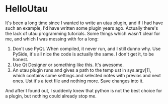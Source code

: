 # HelloUtau
It's been a long time since I wanted to write an utau plugin, and if I had have such an example, I'd have written some plugin years ago. Actually there's the lack of utau programming tutorials.
Some things which wasn't clear for me, and which I was messing with for a long:
1. Don't use PyQt. When compiled, it never run, and I still dunno why. Use PySide, it's all nice the code is actually the same. I don't get it, to be honest.
2. Use Qt Designer or something like this. It's awesome.
3. An utau plugin runs and gives a path to the temp ust in sys.argv[1], which contains some settings and selected notes with previos and next ones. Ust it's a text file and nothing more. Save changes into it.

And after I found out, I suddenly knew that python is not the best choice for a plugin, but nothing could already stop me.
